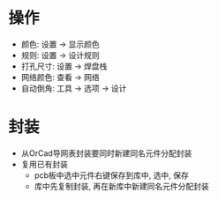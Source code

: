
# 操作

* 颜色: 设置 -> 显示颜色
* 规则: 设置 -> 设计规则
* 打孔尺寸: 设置 -> 焊盘栈
* 网络颜色: 查看 -> 网络
* 自动倒角: 工具 -> 选项 -> 设计


# 封装

* 从OrCad导网表封装要同时新建同名元件分配封装
* 复用已有封装
    * pcb板中选中元件右键保存到库中, 选中, 保存
    * 库中先复制封装, 再在新库中新建同名元件分配封装